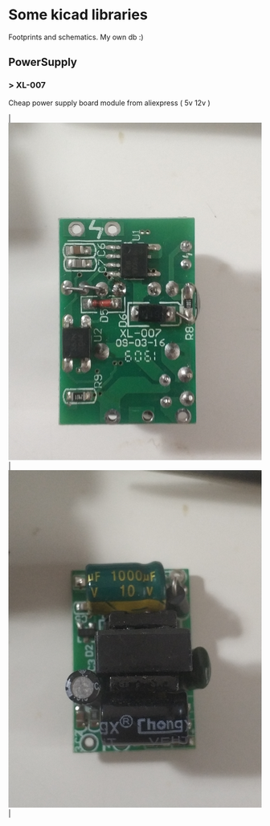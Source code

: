 # Some kicad libraries

Footprints and schematics. My own db :)

## PowerSupply

### > XL-007

Cheap power supply board module from aliexpress ( 5v 12v )

| ![Bottom](--%20Footprints/!PowerSupply.pretty/XL-007-bottom.jpg) | ![Top](--%20Footprints/!PowerSupply.pretty/XL-007-top.jpg) |